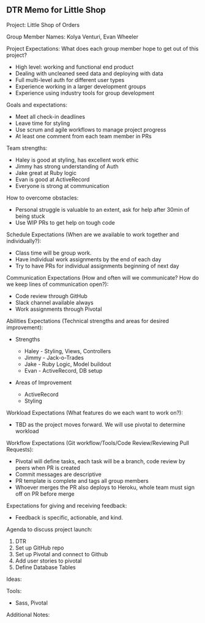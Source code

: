 ## DTR Memo for Little Shop
Project: Little Shop of Orders

Group Member Names: Kolya Venturi, Evan Wheeler

Project Expectations: What does each group member hope to get out of this project?
* High level: working and functional end product
* Dealing with uncleaned seed data and deploying with data
* Full multi-level auth for different user types
* Experience working in a larger development groups
* Experience using industry tools for group development

Goals and expectations:
* Meet all check-in deadlines
* Leave time for styling
* Use scrum and agile workflows to manage project progress
* At least one comment from each team member in PRs

Team strengths:
* Haley is good at styling, has excellent work ethic
* Jimmy has strong understanding of Auth
* Jake great at Ruby logic
* Evan is good at ActiveRecord
* Everyone is strong at communication

How to overcome obstacles:
* Personal struggle is valuable to an extent, ask for help after 30min of being stuck
* Use WIP PRs to get help on tough code

Schedule Expectations (When are we available to work together and individually?):
* Class time will be group work.
* Have individual work assignments by the end of each day
* Try to have PRs for individual assignments beginning of next day

Communication Expectations (How and often will we communicate? How do we keep lines of communication open?):
* Code review through GitHub
* Slack channel available always
* Work assignments through Pivotal

Abilities Expectations (Technical strengths and areas for desired improvement):
* Strengths
  * Haley - Styling, Views, Controllers
  * Jimmy - Jack-o-Trades
  * Jake - Ruby Logic, Model buildout
  * Evan - ActiveRecord, DB setup

* Areas of Improvement
  * ActiveRecord
  * Styling

Workload Expectations (What features do we each want to work on?):
* TBD as the project moves forward. We will use pivotal to determine workload

Workflow Expectations (Git workflow/Tools/Code Review/Reviewing Pull Requests):
* Pivotal will define tasks, each task will be a branch, code review by peers when PR is created
* Commit messages are descriptive
* PR template is complete and tags all group members
* Whoever merges the PR also deploys to Heroku, whole team must sign off on PR before merge

Expectations for giving and receiving feedback:
* Feedback is specific, actionable, and kind.

Agenda to discuss project launch:
1. DTR
2. Set up GitHub repo
3. Set up Pivotal and connect to Github
4. Add user stories to pivotal
5. Define Database Tables

Ideas:

Tools:
* Sass, Pivotal

Additional Notes:
